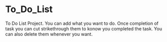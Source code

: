 # To_Do_List
To Do List Project.
You can add what you want to do.
Once completion of task you can cut strikethrough them to konow you completed the task.
You can also delete them whenever you want.
